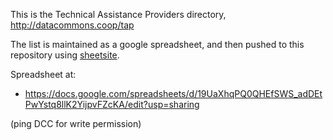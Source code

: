 This is the Technical Assistance Providers directory, http://datacommons.coop/tap

The list is maintained as a google spreadsheet, and then pushed to this
repository using [sheetsite](https://github.com/paulfitz/sheetsite).

Spreadsheet at:

 * https://docs.google.com/spreadsheets/d/19UaXhqPQ0QHEfSWS_adDEtPwYstq8llK2YijpvFZcKA/edit?usp=sharing

(ping DCC for write permission)
